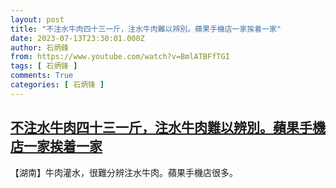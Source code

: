 ```yaml
---
layout: post
title: "不注水牛肉四十三一斤，注水牛肉難以辨別。蘋果手機店一家挨着一家"
date: 2023-07-13T23:30:01.000Z
author: 石炳鋒
from: https://www.youtube.com/watch?v=BmlATBFfTGI
tags: [ 石炳锋 ]
comments: True
categories: [ 石炳锋 ]
---
```

<!--1689291001000-->
[不注水牛肉四十三一斤，注水牛肉難以辨別。蘋果手機店一家挨着一家](https://www.youtube.com/watch?v=BmlATBFfTGI)
------

<div>
【湖南】牛肉灌水，很難分辨注水牛肉。蘋果手機店很多。
</div>
